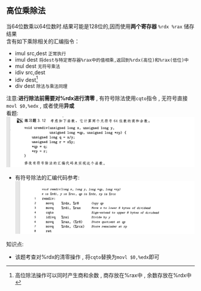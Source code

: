 ## 高位乘除法
当64位数乘以64位数时.结果可能是128位的,因而使用**两个寄存器** `%rdx %rax` 储存结果  
含有如下乘除相关的汇编指令：
- imul src,dest `正常执行`
- imul dest     `将dest与特定寄存器%rax中的值相乘,返回到%rdx(高位)和%rax(低位)中`
- mul dest      `无符号乘法`
- idiv src,dest
- idiv dest[^1]
- div dest      `除法与乘法同理`  
[^1]:高位除法操作可以同时产生商和余数 , 商存放在%rax中 , 余数存放在%rdx中  

注意:**进行除法前需要对%rdx进行清零** , 有符号除法使用`cqto`指令 , 无符号直接`movl $0,%edx` , 或者使用**异或**  
看题:
![3.12div](./picturefield/3.12.png)

- 有符号除法的汇编代码参考:
![signdiv](./picturefield/signdiv.png)


知识点:
- 该题考查对%rdx的清零操作 , 将`cqto`替换为`movl $0,%edx`即可